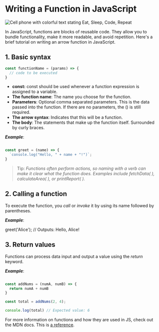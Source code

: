 # Writing a Function in JavaScript

![Cell phone with colorful text stating Eat, Sleep, Code, Repeat](https://images.unsplash.com/photo-1564865878688-9a244444042a?q=80&w=870&auto=format&fit=crop&ixlib=rb-4.0.3&ixid=M3wxMjA3fDB8MHxwaG90by1wYWdlfHx8fGVufDB8fHx8fA%3D%3D)

In JavaScript, functions are blocks of reusable code. They allow you to bundle functionality, make it more readable, and avoid repetition. Here's a brief tutorial on writing an arrow function in JavaScript.

## 1. Basic syntax
```javascript
const functionName = (params) => {
  // code to be executed
}
```
* **const:** const should be used whenever a function expression is assigned to a variable.
* **The function name**: The name you choose for the function.
* **Parameters**: Optional comma separated parameters. This is the data passed into the function. If there are no parameters, the () is still required.
* **The arrow syntax**: Indicates that this will be a function.
* **The body**: The statements that make up the function itself. Surrounded by curly braces.

***Example***: 
```javascript

const greet = (name) => {
  `console.log("Hello, " + name + "!")`;
}
```
> Tip: *Functions often perform actions, so naming with a verb can make it clear what the function does. Examples include fetchData( ), calculateArea( ), or printReport( ).* 

## 2. Calling a function

To execute the function, you *call* or *invoke* it by using its name followed by parentheses.

***Example***: 

greet('Alice'); // Outputs: Hello, Alice!

## 3. Return values

Functions can process data input and output a value using the *return* keyword.

***Example***: 
```javascript

const addNums = (numA, numB) => {
  return numA + numB
}

const total = addNums(2, 4);

console.log(total) // Expected value: 6
```
For more information on functions and how they are used in JS, check out the MDN docs. 
This is [a reference][example].

[example]: https://developer.mozilla.org/en-US/docs/Web/JavaScript/Guide/Functions


